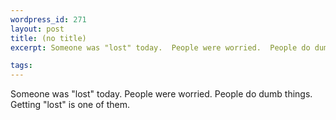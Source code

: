 ```yaml
--- 
wordpress_id: 271
layout: post
title: (no title)
excerpt: Someone was "lost" today.  People were worried.  People do dumb things.  Getting "lost" is one of them.

tags: 
---
```


Someone was "lost" today.  People were worried.  People do dumb things.  Getting "lost" is one of them.
